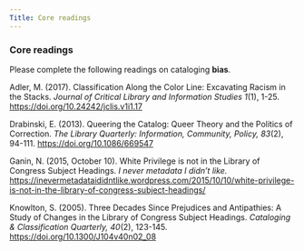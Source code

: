 ```yaml
---
Title: Core readings
---
```

### Core readings

Please complete the following readings on cataloging **bias**.

Adler, M. (2017). Classification Along the Color Line: Excavating Racism in the Stacks. *Journal of Critical Library and Information Studies 1*(1), 1-25. <https://doi.org/10.24242/jclis.v1i1.17> 

Drabinski, E. (2013). Queering the Catalog: Queer Theory and the Politics of Correction. *The Library Quarterly: Information, Community, Policy, 83*(2), 94-111. <https://doi.org/10.1086/669547>

Ganin, N. (2015, October 10). White Privilege is not in the Library of Congress Subject Headings. *I never metadata I didn’t like.* <https://inevermetadataididntlike.wordpress.com/2015/10/10/white-privilege-is-not-in-the-library-of-congress-subject-headings/>

Knowlton, S. (2005). Three Decades Since Prejudices and Antipathies: A Study of Changes in the Library of Congress Subject Headings. *Cataloging & Classification Quarterly, 40*(2), 123-145. <https://doi.org/10.1300/J104v40n02_08>

